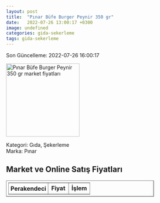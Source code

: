 ```yaml
---
layout: post
title:  "Pınar Büfe Burger Peynir 350 gr"
date:   2022-07-26 13:00:17 +0300
image: undefined
categories: gida-sekerleme
tags: gida-sekerleme
---
```


Son Güncelleme: 2022-07-26 16:00:17

<img src="undefined" width="200" alt="Pınar Büfe Burger Peynir 350 gr market fiyatları" />

Kategori: Gıda, Şekerleme
<br />
Marka: Pınar

<h2>Market ve Online Satış Fiyatları</h2>

<table border="1" style="padding: 5px;width:80%;">
  <tr>
    <td style="padding: 5px;"><strong>Perakendeci</strong></td>
    <td><strong>Fiyat</strong></td>
    <td><strong>İşlem</strong></td>
  </tr>
  
</table>
